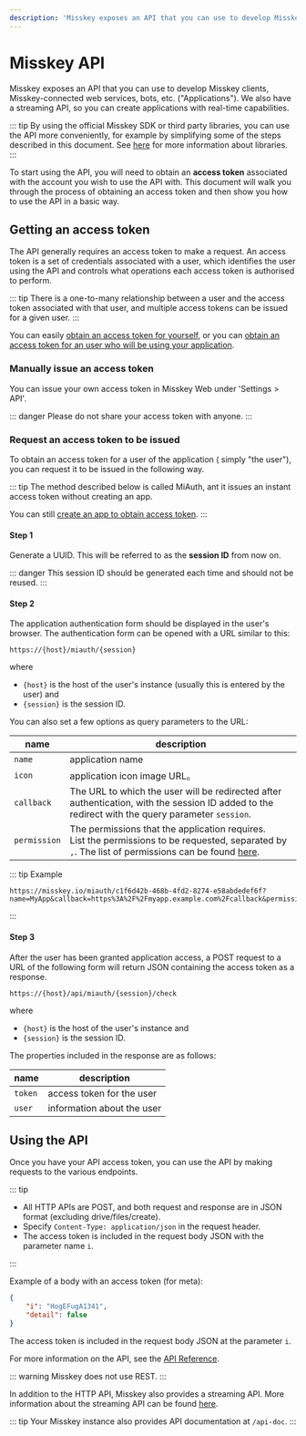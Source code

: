 ```yaml
---
description: 'Misskey exposes an API that you can use to develop Misskey clients, Misskey-connected web services, bots, etc. ("Applications").'
---
```


# Misskey API
Misskey exposes an API that you can use to develop Misskey clients, Misskey-connected web services, bots, etc. ("Applications").
We also have a streaming API, so you can create applications with real-time capabilities.

::: tip
By using the official Misskey SDK or third party libraries, you can use the API more conveniently, for example by simplifying some of the steps described in this document.
See [here](TODO) for more information about libraries.
:::

To start using the API, you will need to obtain an **access token** associated with the account you wish to use the API with.
This document will walk you through the process of obtaining an access token and then show you how to use the API in a basic way.

## Getting an access token
The API generally requires an access token to make a request.
An access token is a set of credentials associated with a user, which identifies the user using the API and controls what operations each access token is authorised to perform.

::: tip
There is a one-to-many relationship between a user and the access token associated with that user, and multiple access tokens can be issued for a given user.
:::

You can easily [obtain an access token for yourself](#Manually-issue-an-access-token), or you can [obtain an access token for an user who will be using your application](#Request-an-access-token-to-be-issued).

### Manually issue an access token
You can issue your own access token in Misskey Web under 'Settings > API'.

::: danger
Please do not share your access token with anyone.
:::

### Request an access token to be issued
To obtain an access token for a user of the application ( simply "the user"), you can request it to be issued in the following way.

::: tip
The method described below is called MiAuth, ant it issues an instant access token without creating an app.

You can still [create an app to obtain access token](./app.md).
:::

#### Step 1
Generate a UUID. This will be referred to as the **session ID** from now on.

::: danger
This session ID should be generated each time and should not be reused.
:::

#### Step 2
The application authentication form should be displayed in the user's browser. The authentication form can be opened with a URL similar to this:

```:no-line-numbers
https://{host}/miauth/{session}
```

where
- `{host}` is the host of the user's instance (usually this is entered by the user) and
- `{session}` is the session ID.

You can also set a few options as query parameters to the URL:

| name | description |
| ---- | ---- |
| `name` | application name |
| `icon` | application icon image URL。 |
| `callback` | The URL to which the user will be redirected after authentication, with the session ID added to the redirect with the query parameter `session`. |
| `permission` | The permissions that the application requires. <br>List the permissions to be requested, separated by `,`. The list of permissions can be found [here](TODO). |

::: tip Example
```:no-line-numbers
https://misskey.io/miauth/c1f6d42b-468b-4fd2-8274-e58abdedef6f?name=MyApp&callback=https%3A%2F%2Fmyapp.example.com%2Fcallback&permission=write:notes,write:following,read:drive
```
:::

#### Step 3
After the user has been granted application access, a POST request to a URL of the following form will return JSON containing the access token as a response.

```:no-line-numbers
https://{host}/api/miauth/{session}/check
```

where
- `{host}` is the host of the user's instance and
- `{session}` is the session ID.

The properties included in the response are as follows:

| name | description |
| ---- | ---- |
| `token` | access token for the user |
| `user` | information about the user |

## Using the API
Once you have your API access token, you can use the API by making requests to the various endpoints.

::: tip

- All HTTP APIs are POST, and both request and response are in JSON format (excluding drive/files/create).
- Specify `Content-Type: application/json` in the request header.
- The access token is included in the request body JSON with the parameter name `i`.

:::

Example of a body with an access token (for meta):

```json
{
    "i": "HogEFugA1341",
    "detail": false
}
```

The access token is included in the request body JSON at the parameter `i`.

For more information on the API, see the [API Reference](./endpoints.html).

::: warning
Misskey does not use REST.
:::

In addition to the HTTP API, Misskey also provides a streaming API. More information about the streaming API can be found [here](./streaming/).

::: tip
Your Misskey instance also provides API documentation at `/api-doc`.
:::
